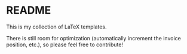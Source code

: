 # README

This is my collection of LaTeX templates.

There is still room for optimization (automatically increment the invoice position, etc.),
so please feel free to contribute!




